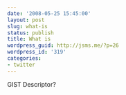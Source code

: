 ```yaml
---
date: '2008-05-25 15:45:00'
layout: post
slug: what-is
status: publish
title: What is
wordpress_guid: http://jsms.me/?p=26
wordpress_id: '319'
categories:
- twitter
---
```


GIST Descriptor?  

